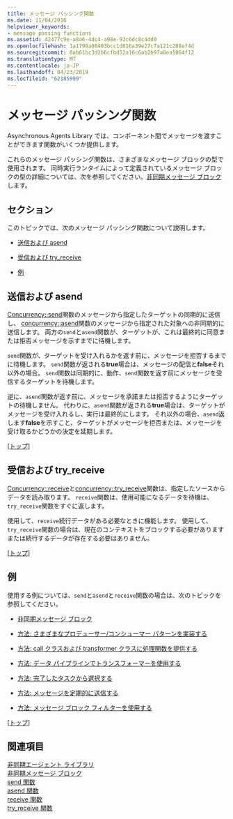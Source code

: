 ```yaml
---
title: メッセージ パッシング関数
ms.date: 11/04/2016
helpviewer_keywords:
- message passing functions
ms.assetid: 42477c9e-a8a6-4dc4-a98e-93c6dc8c4dd0
ms.openlocfilehash: 1a1790a08403bcc1d016a39e27c7a121c288af4d
ms.sourcegitcommit: 0ab61bc3d2b6cfbd52a16c6ab2b97a8ea1864f12
ms.translationtype: MT
ms.contentlocale: ja-JP
ms.lasthandoff: 04/23/2019
ms.locfileid: "62185999"
---
```

# <a name="message-passing-functions"></a>メッセージ パッシング関数

Asynchronous Agents Library では、コンポーネント間でメッセージを渡すことができます関数がいくつか提供します。

これらのメッセージ パッシング関数は、さまざまなメッセージ ブロックの型で使用されます。 同時実行ランタイムによって定義されているメッセージ ブロックの型の詳細については、次を参照してください。[非同期メッセージ ブロック](../../parallel/concrt/asynchronous-message-blocks.md)します。

##  <a name="top"></a> セクション

このトピックでは、次のメッセージ パッシング関数について説明します。

- [送信および asend](#send)

- [受信および try_receive](#receive)

- [例](#examples)

##  <a name="send"></a> 送信および asend

[Concurrency::send](reference/concurrency-namespace-functions.md#send)関数のメッセージから指定したターゲットの同期的に送信し、 [concurrency::asend](reference/concurrency-namespace-functions.md#asend)関数のメッセージから指定された対象への非同期的に送信します。 両方の`send`と`asend`関数が、ターゲットが、これは最終的に同意または拒否メッセージを示すまでに待機します。

`send`関数が、ターゲットを受け入れるかを返す前に、メッセージを拒否するまでに待機します。 `send`関数が返される**true**場合は、メッセージの配信と**false**それ以外の場合。 `send`関数は同期的に、動作、`send`関数を返す前にメッセージを受信するターゲットを待機します。

逆に、`asend`関数が返す前に、メッセージを承諾または拒否するようにターゲットの待機しません。 代わりに、`asend`関数が返される**true**場合は、ターゲットがメッセージを受け入れるし、実行は最終的にします。 それ以外の場合、`asend`返します**false**を示すこと、ターゲットがメッセージを拒否または、メッセージを受け取るかどうかの決定を延期します。

[[トップ](#top)]

##  <a name="receive"></a> 受信および try_receive

[Concurrency::receive](reference/concurrency-namespace-functions.md#receive)と[concurrency::try_receive](reference/concurrency-namespace-functions.md#try_receive)関数は、指定したソースからデータを読み取ります。 `receive`関数は、使用可能になるデータを待機は、`try_receive`関数をすぐに返します。

使用して、`receive`続行データがある必要なときに機能します。 使用して、`try_receive`関数の場合は、現在のコンテキストをブロックする必要がありますまたは続行するデータが存在する必要はありません。

[[トップ](#top)]

##  <a name="examples"></a> 例

使用する例については、`send`と`asend`と`receive`関数の場合は、次のトピックを参照してください。

- [非同期メッセージ ブロック](../../parallel/concrt/asynchronous-message-blocks.md)

- [方法: さまざまなプロデューサー/コンシューマー パターンを実装する](../../parallel/concrt/how-to-implement-various-producer-consumer-patterns.md)

- [方法: call クラスおよび transformer クラスに処理関数を提供する](../../parallel/concrt/how-to-provide-work-functions-to-the-call-and-transformer-classes.md)

- [方法: データ パイプラインでトランスフォーマーを使用する](../../parallel/concrt/how-to-use-transformer-in-a-data-pipeline.md)

- [方法: 完了したタスクから選択する](../../parallel/concrt/how-to-select-among-completed-tasks.md)

- [方法: メッセージを定期的に送信する](../../parallel/concrt/how-to-send-a-message-at-a-regular-interval.md)

- [方法: メッセージ ブロック フィルターを使用する](../../parallel/concrt/how-to-use-a-message-block-filter.md)

[[トップ](#top)]

## <a name="see-also"></a>関連項目

[非同期エージェント ライブラリ](../../parallel/concrt/asynchronous-agents-library.md)<br/>
[非同期メッセージ ブロック](../../parallel/concrt/asynchronous-message-blocks.md)<br/>
[send 関数](reference/concurrency-namespace-functions.md#send)<br/>
[asend 関数](reference/concurrency-namespace-functions.md#asend)<br/>
[receive 関数](reference/concurrency-namespace-functions.md#receive)<br/>
[try_receive 関数](reference/concurrency-namespace-functions.md#try_receive)
